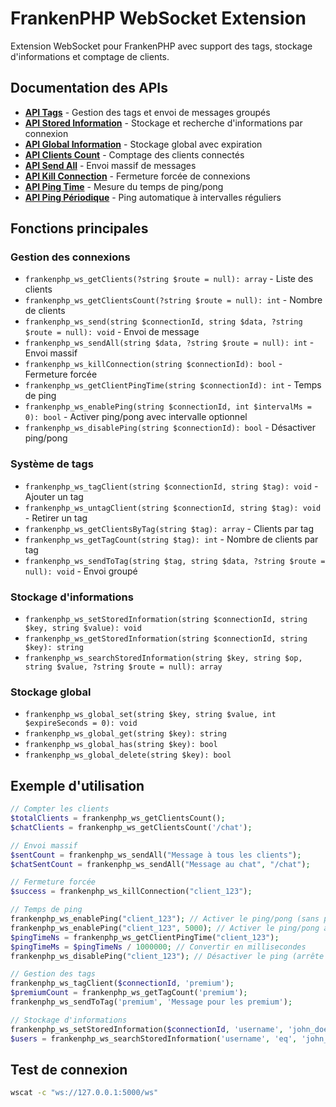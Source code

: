# FrankenPHP WebSocket Extension

Extension WebSocket pour FrankenPHP avec support des tags, stockage d'informations et comptage de clients.

## Documentation des APIs

- **[API Tags](API_TAGS.md)** - Gestion des tags et envoi de messages groupés
- **[API Stored Information](STORED_INFORMATION_API.md)** - Stockage et recherche d'informations par connexion
- **[API Global Information](GLOBAL_INFORMATION_API.md)** - Stockage global avec expiration
- **[API Clients Count](CLIENTS_COUNT_API.md)** - Comptage des clients connectés
- **[API Send All](SEND_ALL_API.md)** - Envoi massif de messages
- **[API Kill Connection](KILL_CONNECTION_API.md)** - Fermeture forcée de connexions
- **[API Ping Time](PING_TIME_API.md)** - Mesure du temps de ping/pong
- **[API Ping Périodique](PERIODIC_PING_API.md)** - Ping automatique à intervalles réguliers

## Fonctions principales

### Gestion des connexions
- `frankenphp_ws_getClients(?string $route = null): array` - Liste des clients
- `frankenphp_ws_getClientsCount(?string $route = null): int` - Nombre de clients
- `frankenphp_ws_send(string $connectionId, string $data, ?string $route = null): void` - Envoi de message
- `frankenphp_ws_sendAll(string $data, ?string $route = null): int` - Envoi massif
- `frankenphp_ws_killConnection(string $connectionId): bool` - Fermeture forcée
- `frankenphp_ws_getClientPingTime(string $connectionId): int` - Temps de ping
- `frankenphp_ws_enablePing(string $connectionId, int $intervalMs = 0): bool` - Activer ping/pong avec intervalle optionnel
- `frankenphp_ws_disablePing(string $connectionId): bool` - Désactiver ping/pong

### Système de tags
- `frankenphp_ws_tagClient(string $connectionId, string $tag): void` - Ajouter un tag
- `frankenphp_ws_untagClient(string $connectionId, string $tag): void` - Retirer un tag
- `frankenphp_ws_getClientsByTag(string $tag): array` - Clients par tag
- `frankenphp_ws_getTagCount(string $tag): int` - Nombre de clients par tag
- `frankenphp_ws_sendToTag(string $tag, string $data, ?string $route = null): void` - Envoi groupé

### Stockage d'informations
- `frankenphp_ws_setStoredInformation(string $connectionId, string $key, string $value): void`
- `frankenphp_ws_getStoredInformation(string $connectionId, string $key): string`
- `frankenphp_ws_searchStoredInformation(string $key, string $op, string $value, ?string $route = null): array`

### Stockage global
- `frankenphp_ws_global_set(string $key, string $value, int $expireSeconds = 0): void`
- `frankenphp_ws_global_get(string $key): string`
- `frankenphp_ws_global_has(string $key): bool`
- `frankenphp_ws_global_delete(string $key): bool`

## Exemple d'utilisation

```php
// Compter les clients
$totalClients = frankenphp_ws_getClientsCount();
$chatClients = frankenphp_ws_getClientsCount('/chat');

// Envoi massif
$sentCount = frankenphp_ws_sendAll("Message à tous les clients");
$chatSentCount = frankenphp_ws_sendAll("Message au chat", "/chat");

// Fermeture forcée
$success = frankenphp_ws_killConnection("client_123");

// Temps de ping
frankenphp_ws_enablePing("client_123"); // Activer le ping/pong (sans ping périodique)
frankenphp_ws_enablePing("client_123", 5000); // Activer le ping/pong avec ping toutes les 5 secondes
$pingTimeNs = frankenphp_ws_getClientPingTime("client_123");
$pingTimeMs = $pingTimeNs / 1000000; // Convertir en millisecondes
frankenphp_ws_disablePing("client_123"); // Désactiver le ping (arrête aussi le ping périodique)

// Gestion des tags
frankenphp_ws_tagClient($connectionId, 'premium');
$premiumCount = frankenphp_ws_getTagCount('premium');
frankenphp_ws_sendToTag('premium', 'Message pour les premium');

// Stockage d'informations
frankenphp_ws_setStoredInformation($connectionId, 'username', 'john_doe');
$users = frankenphp_ws_searchStoredInformation('username', 'eq', 'john_doe');
```

## Test de connexion

```bash
wscat -c "ws://127.0.0.1:5000/ws"
```

